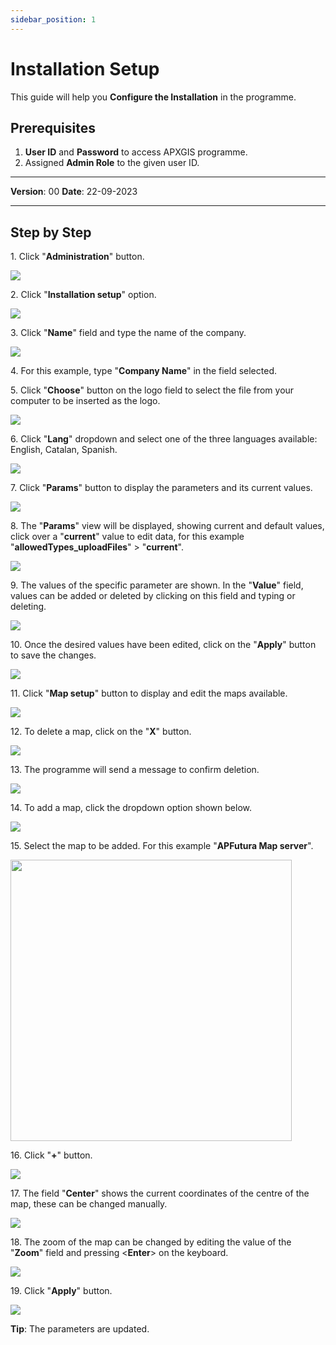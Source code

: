 ```yaml
---
sidebar_position: 1
---
```


# Installation Setup

This guide will help you **Configure the Installation** in the programme.

## **Prerequisites**
1.	**User ID** and **Password** to access APXGIS programme.
2.	Assigned **Admin Role** to the given user ID.


------------

**Version**: 00
**Date**: 22-09-2023

------------
## **Step by Step**

1\. Click "**Administration**" button.

![](/img/MNG-INS-CNF-01/MNG-INS-CNF-01_STP1.png)


2\. Click "**Installation setup**" option.

![](/img/MNG-INS-CNF-01/MNG-INS-CNF-01_STP2.png)


3\. Click "**Name**" field and type the name of the company.

![](/img/MNG-INS-CNF-01/MNG-INS-CNF-01_STP3.png)


4\. For this example, type "**Company Name**" in the field selected.


5\. Click "**Choose**" button on the logo field to select the file from your computer to be inserted as the logo.

![](/img/MNG-INS-CNF-01/MNG-INS-CNF-01_STP5.png)


6\. Click "**Lang**" dropdown and select one of the three languages available: English, Catalan, Spanish.

![](/img/MNG-INS-CNF-01/MNG-INS-CNF-01_STP6.png)


7\. Click "**Params**" button to display the parameters and its current values.

![](/img/MNG-INS-CNF-01/MNG-INS-CNF-01_STP7.png)


8\. The "**Params**" view will be displayed, showing current and default values, click over a "**current**" value to edit data, for this example "**allowedTypes_uploadFiles**" &gt; "**current**".

![](/img/MNG-INS-CNF-01/MNG-INS-CNF-01_STP8.png)


9\. The values of the specific parameter are shown. In the "**Value**" field, values can be added or deleted by clicking on this field and typing or deleting.

![](/img/MNG-INS-CNF-01/MNG-INS-CNF-01_STP9.png)


10\. Once the desired values  have been edited, click on the "**Apply**" button to save the changes.

![](/img/MNG-INS-CNF-01/MNG-INS-CNF-01_STP10.png)


11\. Click "**Map setup**" button to display and edit the maps available.

![](/img/MNG-INS-CNF-01/MNG-INS-CNF-01_STP11.png)


12\. To delete a map, click on the "**X**" button.

![](/img/MNG-INS-CNF-01/MNG-INS-CNF-01_STP12.png)


13\. The programme will send a message to confirm deletion. 

![](/img/MNG-INS-CNF-01/MNG-INS-CNF-01_STP13.png)


14\. To add a map, click the dropdown option shown below.

![](/img/MNG-INS-CNF-01/MNG-INS-CNF-01_STP14.png)


15\. Select the map to be added. For this example "**APFutura Map server**".

<img src="/img/MNG-INS-CNF-01/MNG-INS-CNF-01_STP15.png" width="450px"/>


16\. Click "**\+**" button.

![](/img/MNG-INS-CNF-01/MNG-INS-CNF-01_STP16.png)


17\. The field "**Center**" shows the current coordinates of the centre of the map, these can be changed manually.

![](/img/MNG-INS-CNF-01/MNG-INS-CNF-01_STP17.png)


18\. The zoom of the map can be changed by editing the value of the "**Zoom**" field and pressing &lt;**Enter**&gt; on the keyboard.

![](/img/MNG-INS-CNF-01/MNG-INS-CNF-01_STP18.png)


19\. Click "**Apply**" button.

![](/img/MNG-INS-CNF-01/MNG-INS-CNF-01_STP19.png)


**Tip**: The parameters are updated.



